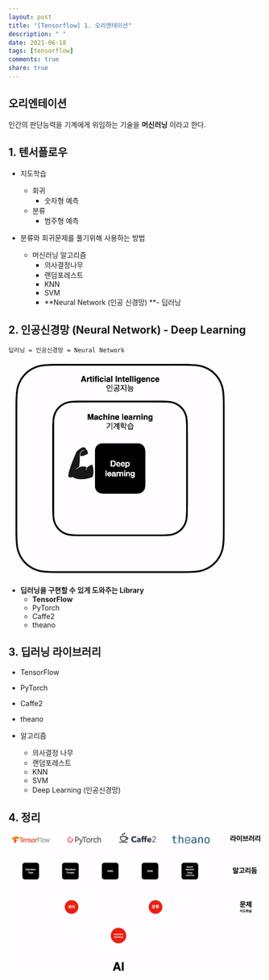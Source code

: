 ```yaml
---
layout: post
title: "[Tensorflow] 1. 오리엔테이션"
description: " "
date: 2021-06-18
tags: [tensorflow]
comments: true
share: true
---
```


## 오리엔테이션

인간의 판단능력을 기계에게 위임하는 기술을 **머신러닝** 이라고 한다.



## 1. 텐서플로우

- 지도학습
  - 회귀
    - 숫자형 예측
  - 분류
    - 범주형 예측



- 분류와 회귀문제를 풀기위해 사용하는 방법
  - 머신러닝 알고리즘
    - 의사결정나무
    - 랜덤포레스트
    - KNN
    - SVM
    - **Neural Network (인공 신경망) **- 딥러닝





## 2. 인공신경망 (Neural Network) - Deep Learning

`딥러닝 = 인공신경망 = Neural Network`

<img src="images/image-20200826021622522.png" alt="image-20200826021622522" style="zoom:50%;" />



- **딥러닝을 구현할 수 있게 도와주는 Library**
  - **TensorFlow**
  - PyTorch
  - Caffe2
  - theano





## 3. 딥러닝 라이브러리

- TensorFlow
- PyTorch
- Caffe2
- theano



- 알고리즘
  - 의사결정 나무
  - 랜덤포레스트
  - KNN
  - SVM
  - Deep Learning (인공신경망)





## 4. 정리

![image-20200826021856722](images/image-20200826021856722.png)

